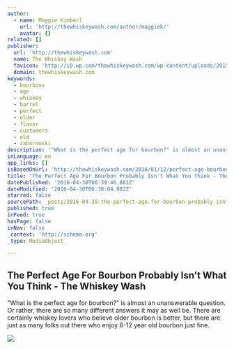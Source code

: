 ```yaml
---
author:
  - name: Maggie Kimberl
    url: 'http://thewhiskeywash.com/author/maggiek/'
    avatar: {}
related: []
publisher:
  url: 'http://thewhiskeywash.com'
  name: The Whiskey Wash
  favicon: 'http://i0.wp.com/thewhiskeywash.com/wp-content/uploads/2015/05/tww-logo-final_logo-only_color-5543ba00v1_site_icon.png?fit=192%2C192'
  domain: thewhiskeywash.com
keywords:
  - bourbons
  - age
  - whiskey
  - barrel
  - perfect
  - older
  - flavor
  - customers
  - old
  - zaborowski
description: '"What is the perfect age for bourbon?" is almost an unanswerable question. Or rather, there are so many different answers it may as well be. There are certainly whiskey lovers who believe older bourbon is better, but there are just as many folks out there who enjoy 8-12 year old bourbon just fine.'
inLanguage: en
app_links: []
isBasedOnUrl: 'http://thewhiskeywash.com/2016/01/12/perfect-age-bourbon-probably-isnt-think/'
title: "The Perfect Age For Bourbon Probably Isn't What You Think - The Whiskey Wash"
datePublished: '2016-04-30T06:39:46.861Z'
dateModified: '2016-04-30T06:38:04.982Z'
starred: false
sourcePath: _posts/2016-04-30-the-perfect-age-for-bourbon-probably-isnt-what-you-think-.md
published: true
inFeed: true
hasPage: false
inNav: false
_context: 'http://schema.org'
_type: MediaObject

---
```

<article style=""><h1>The Perfect Age For Bourbon Probably Isn't What You Think - The Whiskey Wash</h1><p>"What is the perfect age for bourbon?" is almost an unanswerable question. Or rather, there are so many different answers it may as well be. There are certainly whiskey lovers who believe older bourbon is better, but there are just as many folks out there who enjoy 8-12 year old bourbon just fine.</p><img src="http://thewhiskeywash.com/wp-content/uploads/2015/04/bourbon-101-e1452622328752.jpg" /></article>